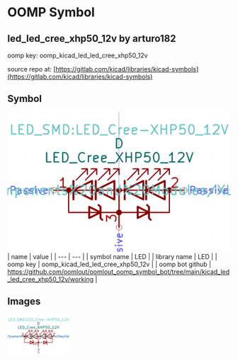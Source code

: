 # OOMP Symbol  
## led_led_cree_xhp50_12v  by arturo182  
  
oomp key: oomp_kicad_led_led_cree_xhp50_12v  
  
source repo at: [https://gitlab.com/kicad/libraries/kicad-symbols](https://gitlab.com/kicad/libraries/kicad-symbols)  
## Symbol  
  
[![working.png](working_600.png)](working.png)  
| name | value | 
| --- | --- | 
| symbol name | LED | 
| library name | LED | 
| oomp key | oomp_kicad_led_led_cree_xhp50_12v | 
| oomp bot github | https://github.com/oomlout/oomlout_oomp_symbol_bot/tree/main/kicad_led_led_cree_xhp50_12v/working | 
## Images  
  
[![working.png](working_140.png)](working.png)  

